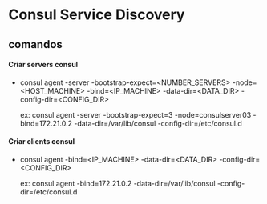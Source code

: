 # Consul Service Discovery

## comandos

#### Criar servers consul 
- consul agent -server -bootstrap-expect=<NUMBER_SERVERS> -node=<HOST_MACHINE> -bind=<IP_MACHINE> -data-dir=<DATA_DIR> -config-dir=<CONFIG_DIR>
    
    ex: consul agent -server -bootstrap-expect=3 -node=consulserver03 -bind=172.21.0.2 -data-dir=/var/lib/consul -config-dir=/etc/consul.d

#### Criar clients consul
- consul agent -bind=<IP_MACHINE> -data-dir=<DATA_DIR> -config-dir=<CONFIG_DIR>
    
    ex: consul agent -bind=172.21.0.2 -data-dir=/var/lib/consul -config-dir=/etc/consul.d
